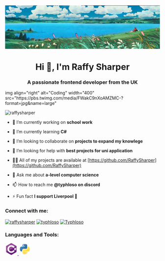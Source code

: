 ![MasterHead](FWakC9nXoAMZMC-.jpg)
<h1 align="center">Hi 👋, I'm Raffy Sharper</h1>
<h3 align="center">A passionate frontend developer from the UK</h3>
img align="right" alt="Coding" width="400" src="https://pbs.twimg.com/media/FWakC9nXoAMZMC-?format=jpg&name=large"


<p align="left"> <img src="" alt="raffysharper" /> </p>

- 🔭 I’m currently working on **school work**

- 🌱 I’m currently learning **C#**

- 👯 I’m looking to collaborate on **projects to expand my knowlege**

- 🤝 I’m looking for help with **best projects for uni application**

- 👨‍💻 All of my projects are available at [https://github.com/RaffySharper](https://github.com/RaffySharper)

- 💬 Ask me about **a-level computer science**

- 📫 How to reach me **@typhloso on discord**

- ⚡ Fun fact **I support Liverpool 🐐**

<h3 align="left">Connect with me:</h3>
<p align="left">
<a href="https://instagram.com/raffysharper" target="blank"><img align="center" src="https://raw.githubusercontent.com/rahuldkjain/github-profile-readme-generator/master/src/images/icons/Social/instagram.svg" alt="raffysharper" height="30" width="40" /></a>
<a href="https://www.youtube.com/c/typhloso" target="blank"><img align="center" src="https://raw.githubusercontent.com/rahuldkjain/github-profile-readme-generator/master/src/images/icons/Social/youtube.svg" alt="typhloso" height="30" width="40" /></a>
<a href="https://discord.gg/Typhloso" target="blank"><img align="center" src="https://raw.githubusercontent.com/rahuldkjain/github-profile-readme-generator/master/src/images/icons/Social/discord.svg" alt="Typhloso" height="30" width="40" /></a>
</p>

<h3 align="left">Languages and Tools:</h3>
<p align="left"> <a href="https://www.w3schools.com/cs/" target="_blank" rel="noreferrer"> <img src="https://raw.githubusercontent.com/devicons/devicon/master/icons/csharp/csharp-original.svg" alt="csharp" width="40" height="40"/> </a> <a href="https://www.python.org" target="_blank" rel="noreferrer"> <img src="https://raw.githubusercontent.com/devicons/devicon/master/icons/python/python-original.svg" alt="python" width="40" height="40"/> </a> </p>
